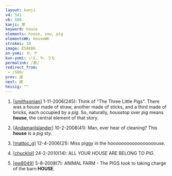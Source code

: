 ```yaml
---
layout: kanji
v4: 541
v6: 580
kanji: 家
keyword: house
elements: house, sow, pig
elementsWK: houseWK
strokes: 10
image: E5AEB6
on-yomi: カ、ケ
kun-yomi: いえ、や、うち
permalink: /家/
redirect_from:
 - /580/
prev: 遂
next: 嫁
heisig: ""
---
```


1) [<a href="http://kanji.koohii.com/profile/smithsonian">smithsonian</a>] 1-11-2006(245): Think of &quot;The Three Little Pigs&quot;. There was a <em>house</em> made of straw, another made of sticks, and a third made of bricks, each occupied by a <em>pig</em>. So, naturally, <em>housetop</em> over <em>pig</em> means<strong> house</strong>, the central element of that story.

2) [<a href="http://kanji.koohii.com/profile/AndamanIslander">AndamanIslander</a>] 10-2-2008(41): Man, ever hear of cleaning? This<strong> house</strong> is a <em>pig</em> sty.

3) [<a href="http://kanji.koohii.com/profile/mattoc_g">mattoc_g</a>] 12-4-2006(21): Miss piggy in the hooooooooooooooooouse.

4) [<a href="http://kanji.koohii.com/profile/chucklol">chucklol</a>] 24-2-2010(14): ALL YOUR <em>HOUSE</em> ARE BELONG TO <em>PIG</em>.

5) [<a href="http://kanji.koohii.com/profile/ew8049">ew8049</a>] 5-8-2008(7): ANIMAL FARM - The PIGS took to taking charge of the barn<strong> HOUSE</strong>.

